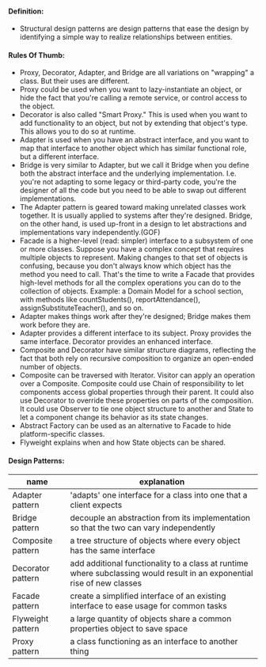 #### Definition:
+ Structural design patterns are design patterns that ease the design by identifying a simple way to realize relationships between entities.

#### Rules Of Thumb:
+ Proxy, Decorator, Adapter, and Bridge are all variations on "wrapping" a class. But their uses are different.
+ Proxy could be used when you want to lazy-instantiate an object, or hide the fact that you're calling a remote service, or control access to the object.
+ Decorator is also called "Smart Proxy." This is used when you want to add functionality to an object, but not by extending that object's type. This allows you to do so at runtime.
+ Adapter is used when you have an abstract interface, and you want to map that interface to another object which has similar functional role, but a different interface.
+ Bridge is very similar to Adapter, but we call it Bridge when you define both the abstract interface and the underlying implementation. I.e. you're not adapting to some legacy or third-party code, you're the designer of all the code but you need to be able to swap out different implementations.
+ The Adapter pattern is geared toward making unrelated classes work together. 
It is usually applied to systems after they're designed. Bridge, on the other 
hand, is used up-front in a design to let abstractions and implementations vary 
independently.(GOF)
+ Facade is a higher-level (read: simpler) interface to a subsystem of one or more classes. Suppose you have a complex concept that requires multiple objects to represent. Making changes to that set of objects is confusing, because you don't always know which object has the method you need to call. That's the time to write a Facade that provides high-level methods for all the complex operations you can do to the collection of objects. Example: a Domain Model for a school section, with methods like countStudents(), reportAttendance(), assignSubstituteTeacher(), and so on.
+ Adapter makes things work after they're designed; Bridge makes them work before they are.
+ Adapter provides a different interface to its subject. Proxy provides the same interface. Decorator provides an enhanced interface.
+ Composite and Decorator have similar structure diagrams, reflecting the fact that both rely on recursive composition to organize an open-ended number of objects.
+ Composite can be traversed with Iterator. Visitor can apply an operation over a Composite. Composite could use Chain of responsibility to let components access global properties through their parent. It could also use Decorator to override these properties on parts of the composition. It could use Observer to tie one object structure to another and State to let a component change its behavior as its state changes.
+ Abstract Factory can be used as an alternative to Facade to hide platform-specific classes.
+ Flyweight explains when and how State objects can be shared.


#### Design Patterns:
name | explanation | 
--- | --- |
Adapter pattern | 'adapts' one interface for a class into one that a client expects
Bridge pattern | decouple an abstraction from its implementation so that the two can vary independently
Composite pattern | a tree structure of objects where every object has the same interface
Decorator pattern | add additional functionality to a class at runtime where subclassing would result in an exponential rise of new classes
Facade pattern | create a simplified interface of an existing interface to ease usage for common tasks
Flyweight pattern | a large quantity of objects share a common properties object to save space
Proxy pattern | a class functioning as an interface to another thing
